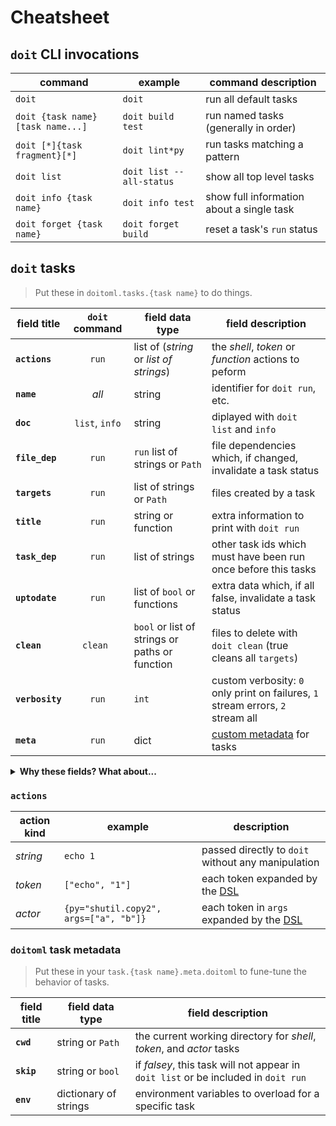 # Cheatsheet

## `doit` CLI invocations

| command | example | command description |
|-|-|-|
| `doit` | `doit` | run all default tasks
| `doit {task name} [task name...]` | `doit build test` | run named tasks (generally in order)
| `doit [*]{task fragment}[*]` | `doit lint*py` | run tasks matching a pattern
| `doit list` | `doit list --all-status` | show all top level tasks
| `doit info {task name}` | `doit info test` | show full information about a single task
| `doit forget {task name}` | `doit forget build` | reset a task's `run` status

## `doit` tasks

> Put these in `doitoml.tasks.{task name}` to do things.

| field title | `doit` command | field data type |  field description |
|-|:-:|-|-|
| **`actions`** | `run` | list of (_string_ or _list of strings_) | the _shell_, _token_ or _function_ actions to peform
| **`name`** | _all_ | string |  identifier for `doit run`, etc.
| **`doc`** | `list`, `info` | string | diplayed with `doit list` and `info`
| **`file_dep`** | `run` | `run` list of strings or `Path` | file dependencies which, if changed, invalidate a task status
| **`targets`** | `run` | list of strings or `Path` | files created by a task
| **`title`** | `run` | string or function | extra information to print with `doit run`
| **`task_dep`** | `run` | list of strings | other task ids which must have been run once before this tasks
| **`uptodate`** | `run` | list of `bool` or functions | extra data which, if all false, invalidate a task status
| **`clean`** | `clean `| `bool` or list of strings or paths or function | files to delete with `doit clean` (true cleans all `targets`)
| **`verbosity`** | `run` | `int` | custom verbosity: `0` only print on failures, `1` stream errors, `2` stream all
| **`meta`** | `run` | dict | [custom metadata](#doitoml-task-metadata) for tasks

<details>

<summary><b>Why these fields? What about...</b></summary>

> The [pydoit documentation](https://pydoit.org/tasks.html) provides a number of other fields: many of these only make sense in a `dodo.py`, or otherwise don't lend themselves cleanly to declarative, portable tasks.

</details>

### `actions`

| action kind | example | description |
|-|-|-|
| _string_ | `echo 1` | passed directly to `doit` without any manipulation
| _token_ | `["echo", "1"]` | each token expanded by the [DSL](./dsl.md)
| _actor_ | `{py="shutil.copy2", args=["a", "b"]}` | each token in `args` expanded by the [DSL](./dsl.md)

### `doitoml` task metadata

> Put these in your `task.{task name}.meta.doitoml` to fune-tune the behavior of tasks.

| field title | field data type | field description |
|-|-|-|
| **`cwd`** | string or `Path` | the current working directory for _shell_, _token_, and _actor_ tasks
| **`skip`** | string or `bool` | if _falsey_, this task will not appear in `doit list` or be included in `doit run`
| **`env`** | dictionary of strings | environment variables to overload for a specific task
